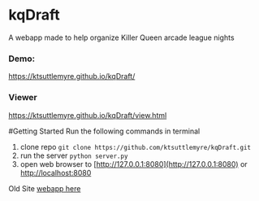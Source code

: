 # kqDraft

A webapp made to help organize Killer Queen arcade league nights

### Demo:
https://ktsuttlemyre.github.io/kqDraft/

### Viewer
https://ktsuttlemyre.github.io/kqDraft/view.html

#Getting Started
Run the following commands in terminal

1. clone repo `git clone https://github.com/ktsuttlemyre/kqDraft.git`
2. run the server `python server.py`
3. open web browser to [http://127.0.0.1:8080](http://127.0.0.1:8080) or [http://localhost:8080](http://localhost:8080)

Old Site
 [webapp here](http://kqdraft.tildestar.com)



